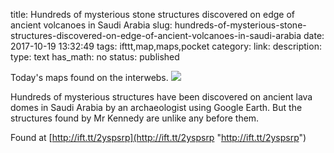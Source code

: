 title: Hundreds of mysterious stone structures discovered on edge of ancient volcanoes in Saudi Arabia
slug: hundreds-of-mysterious-stone-structures-discovered-on-edge-of-ancient-volcanoes-in-saudi-arabia
date: 2017-10-19 13:32:49
tags: ifttt,map,maps,pocket
category: 
link: 
description: 
type: text
has_math: no
status: published

Today's maps found on the interwebs. ![](http://ift.tt/2zkXESv)  
  

Hundreds of mysterious structures have been discovered on ancient lava domes in Saudi Arabia by an archaeologist using Google Earth. But the structures found by Mr Kennedy are unlike any before them.  
  

Found at [http://ift.tt/2yspsrp](http://ift.tt/2yspsrp "http://ift.tt/2yspsrp")




